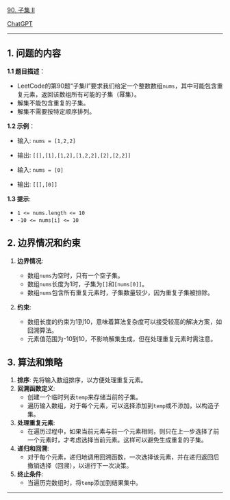 [90. 子集 II](https://leetcode.cn/problems/subsets-ii)

[ChatGPT](https://chat.openai.com/g/g-GsMNEr76r-c-master)

---

## 1. 问题的内容
**1.1 题目描述**：
- LeetCode的第90题“子集II”要求我们给定一个整数数组`nums`，其中可能包含重复元素，返回该数组所有可能的子集（幂集）。
- 解集不能包含重复的子集。
- 解集不需要按特定顺序排列。

**1.2 示例**：
- 输入: `nums = [1,2,2]`
- 输出: `[[],[1],[1,2],[1,2,2],[2],[2,2]]`

- 输入: `nums = [0]`
- 输出: `[[],[0]]`

**1.3 提示**:
- `1 <= nums.length <= 10`
- `-10 <= nums[i] <= 10`

## 2. 边界情况和约束
1. **边界情况**:
   - 数组`nums`为空时，只有一个空子集。
   - 数组`nums`长度为1时，子集为`[]`和`[nums[0]]`。
   - 数组`nums`包含所有重复元素时，子集数量较少，因为重复子集被排除。

2. **约束**:
   - 数组长度的约束为1到10，意味着算法复杂度可以接受较高的解决方案，如回溯算法。
   - 元素值范围为-10到10，不影响解集生成，但在处理重复元素时需注意。


## 3. 算法和策略
1. **排序**: 先将输入数组排序，以方便处理重复元素。
2. **回溯函数定义**:
   - 创建一个临时列表`temp`来存储当前的子集。
   - 遍历输入数组，对于每个元素，可以选择添加到`temp`或不添加，以构造子集。
3. **处理重复元素**:
   - 在遍历过程中，如果当前元素与前一个元素相同，则只在上一步选择了前一个元素时，才考虑选择当前元素。这样可以避免生成重复的子集。
4. **递归和回溯**:
   - 对于每个元素，递归地调用回溯函数，一次选择该元素，并在递归返回后撤销选择（回溯），以进行下一次决策。
5. **终止条件**:
   - 当遍历完数组时，将`temp`添加到结果集中。

---